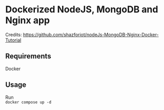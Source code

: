 # Dockerized NodeJS, MongoDB and Nginx app

Credits: https://github.com/shazforiot/nodeJs-MongoDB-Nginx-Docker-Tutorial

## Requirements

Docker</br>

## Usage

Run</br>
`docker compose up -d`